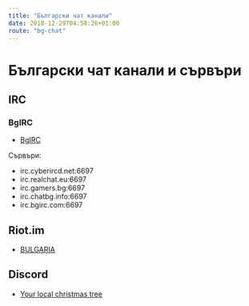 ```yaml
---
title: "Български чат канали"
date: 2018-12-29T04:58:26+01:00
route: "bg-chat"
---
```


# Български чат канали и сървъри

## IRC

### BgIRC

* [BgIRC](http://bgirc.com/)

Сървъри:

* irc.cyberircd.net:6697
* irc.realchat.eu:6697
* irc.gamers.bg:6697
* irc.chatbg.info:6697
* irc.bgirc.com:6697

## Riot.im

* [BULGARIA](https://matrix.to/#/!fBmMosnGePKkTIJsIS:matrix.org?via=matrix.org)

## Discord

* [Your local christmas tree](https://discordapp.com/invite/NQkd2FC)

